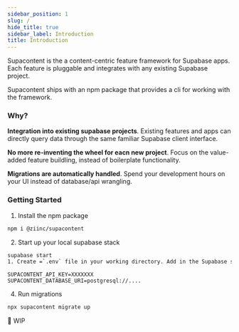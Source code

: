 ```yaml
---
sidebar_position: 1
slug: /
hide_title: true
sidebar_label: Introduction
title: Introduction
---
```


Supacontent is the a content-centric feature framework for Supabase apps. Each feature is pluggable and integrates with any existing Supabase project.

Supacontent ships with an npm package that provides a cli for working with the framework.

### Why?

**Integration into existing supabase projects**. Existing features and apps can directly query data through the same familiar Supabase client interface.

**No more re-inventing the wheel for eacn new project**. Focus on the value-added feature buildling, instead of boilerplate functionality.

**Migrations are automatically handled**. Spend your development hours on your UI instead of database/api wrangling.

### Getting Started

1. Install the npm package

```bash
npm i @ziinc/supacontent
```

2. Start up your local supabase stack

```bash
supabase start
1. Create =`.env` file in your working directory. Add in the Supabase service role key and database URI from Step 2.
```

```
SUPACONTENT_API_KEY=XXXXXXX
SUPACONTENT_DATABASE_URI=postgresql://....
```

4. Run migrations

```bash
npx supacontent migrate up
```
🚧 WIP
